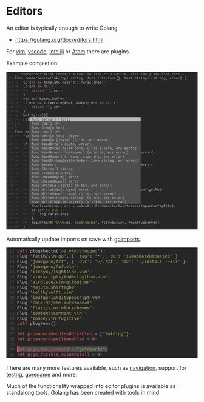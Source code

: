 # Editors

An editor is typically enough to write Golang.

* https://golang.org/doc/editors.html

For [vim](https://github.com/fatih/vim-go),
[vscode](https://code.visualstudio.com/docs/languages/go),
[Intellij](https://www.jetbrains.com/go) or
[Atom](https://atom.io/packages/go-plus) there are plugins.

Example completion:

![](img/screenshot-vim-go-complete.png)

Automatically update imports on save with
[goimports](https://godoc.org/golang.org/x/tools/cmd/goimports).

![](img/screenshot-vim-go-goimports.png)

There are many more features available, such as
[navigation](https://code.visualstudio.com/docs/languages/go#_code-navigation),
support for [testng](https://code.visualstudio.com/docs/languages/go#_test),
[gorename](https://godoc.org/golang.org/x/tools/cmd/gorename) and more.

Much of the functionality wrapped into editor plugins is available as
standalong tools. Golang has been created with tools in mind.
